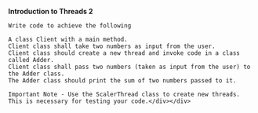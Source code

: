 **Introduction to Threads 2**

    Write code to achieve the following
    
    A class Client with a main method.
    Client class shall take two numbers as input from the user.
    Client class should create a new thread and invoke code in a class called Adder.
    Client class shall pass two numbers (taken as input from the user) to the Adder class.
    The Adder class should print the sum of two numbers passed to it.
    
    Important Note - Use the ScalerThread class to create new threads. This is necessary for testing your code.</div></div>
